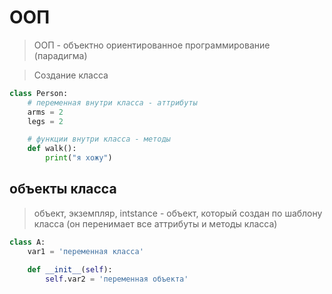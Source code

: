 # OOП 
> ООП - объектно ориентированное программирование (парадигма)

> Создание класса
```py
class Person:
    # переменная внутри класса - аттрибуты
    arms = 2
    legs = 2

    # функции внутри класса - методы
    def walk():
        print("я хожу")
```

## объекты класса
> объект, экземпляр, intstance - объект, который создан по шаблону класса (он перенимает все аттрибуты и методы класса)
```py
class A:
    var1 = 'переменная класса'

    def __init__(self):
        self.var2 = 'переменная объекта'
```